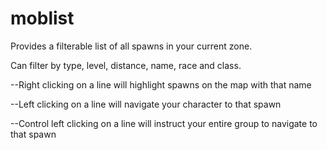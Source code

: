 # moblist

Provides a filterable list of all spawns in your current zone.


Can filter by type, level, distance, name, race and class.


--Right clicking on a line will highlight spawns on the map with that name


--Left clicking on a line will navigate your character to that spawn


--Control left clicking on a line will instruct your entire group to navigate to that spawn
